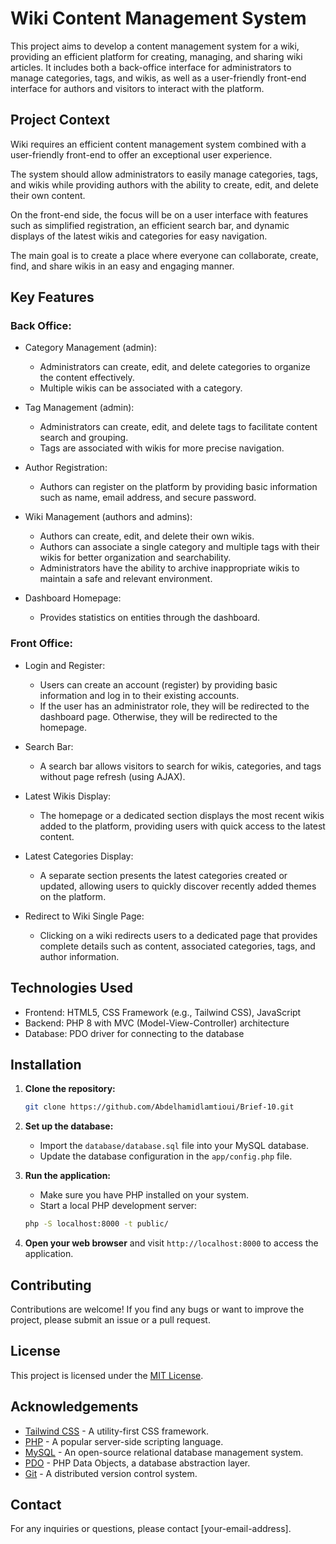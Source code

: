 # Wiki Content Management System

This project aims to develop a content management system for a wiki, providing an efficient platform for creating, managing, and sharing wiki articles. It includes both a back-office interface for administrators to manage categories, tags, and wikis, as well as a user-friendly front-end interface for authors and visitors to interact with the platform.

## Project Context
Wiki requires an efficient content management system combined with a user-friendly front-end to offer an exceptional user experience.

The system should allow administrators to easily manage categories, tags, and wikis while providing authors with the ability to create, edit, and delete their own content.

On the front-end side, the focus will be on a user interface with features such as simplified registration, an efficient search bar, and dynamic displays of the latest wikis and categories for easy navigation.

The main goal is to create a place where everyone can collaborate, create, find, and share wikis in an easy and engaging manner.

## Key Features

### Back Office:

- Category Management (admin):
  - Administrators can create, edit, and delete categories to organize the content effectively.
  - Multiple wikis can be associated with a category.

- Tag Management (admin):
  - Administrators can create, edit, and delete tags to facilitate content search and grouping.
  - Tags are associated with wikis for more precise navigation.

- Author Registration:
  - Authors can register on the platform by providing basic information such as name, email address, and secure password.

- Wiki Management (authors and admins):
  - Authors can create, edit, and delete their own wikis.
  - Authors can associate a single category and multiple tags with their wikis for better organization and searchability.
  - Administrators have the ability to archive inappropriate wikis to maintain a safe and relevant environment.

- Dashboard Homepage:
  - Provides statistics on entities through the dashboard.

### Front Office:

- Login and Register:
  - Users can create an account (register) by providing basic information and log in to their existing accounts.
  - If the user has an administrator role, they will be redirected to the dashboard page. Otherwise, they will be redirected to the homepage.

- Search Bar:
  - A search bar allows visitors to search for wikis, categories, and tags without page refresh (using AJAX).

- Latest Wikis Display:
  - The homepage or a dedicated section displays the most recent wikis added to the platform, providing users with quick access to the latest content.

- Latest Categories Display:
  - A separate section presents the latest categories created or updated, allowing users to quickly discover recently added themes on the platform.

- Redirect to Wiki Single Page:
  - Clicking on a wiki redirects users to a dedicated page that provides complete details such as content, associated categories, tags, and author information.

## Technologies Used

- Frontend: HTML5, CSS Framework (e.g., Tailwind CSS), JavaScript
- Backend: PHP 8 with MVC (Model-View-Controller) architecture
- Database: PDO driver for connecting to the database

## Installation

1. **Clone the repository:**

   ```bash
   git clone https://github.com/Abdelhamidlamtioui/Brief-10.git
   ```
2. **Set up the database:**
   - Import the `database/database.sql` file into your MySQL database.
   - Update the database configuration in the `app/config.php` file.

3. **Run the application:**
   - Make sure you have PHP installed on your system.
   - Start a local PHP development server:
   ```bash
   php -S localhost:8000 -t public/
   ```
4. **Open your web browser** and visit `http://localhost:8000` to access the application.

## Contributing

Contributions are welcome! If you find any bugs or want to improve the project, please submit an issue or a pull request.

## License

This project is licensed under the [MIT License](https://opensource.org/licenses/MIT).

## Acknowledgements

- [Tailwind CSS](https://tailwindcss.com) - A utility-first CSS framework.
- [PHP](https://www.php.net) - A popular server-side scripting language.
- [MySQL](https://www.mysql.com) - An open-source relational database management system.
- [PDO](https://www.php.net/manual/en/book.pdo.php) - PHP Data Objects, a database abstraction layer.
- [Git](https://git-scm.com) - A distributed version control system.

## Contact

For any inquiries or questions, please contact [your-email-address].

